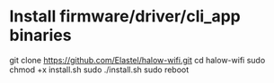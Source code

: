 # Install firmware/driver/cli_app binaries

git clone https://github.com/Elastel/halow-wifi.git
cd halow-wifi
sudo chmod +x install.sh
sudo ./install.sh
sudo reboot

